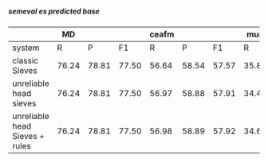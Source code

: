 ##### semeval es predicted base

|  | MD |  |  | ceafm |  |  | muc |  |  | bcub |  |  | blanc |  |  | conll | | |
| --- | --- | --- | --- | --- | --- | --- | --- | --- | --- | --- | --- | --- | --- | --- | --- | --- | --- | --- |
| system | R | P | F1 | R | P | F1 | R | P | F1 | R | P | F1 | R | P | F1 | R | P | F1 |
| classic Sieves | 76.24 | 78.81 | 77.50 | 56.64 | 58.54 | 57.57 | 35.83 | 45.08 | 39.92 | 54.66 | 63.42 | 58.72 | 36.21 | 49.47 | 40.36 | 49.04 | 55.68 | 52.07 |
| unreliable head sieves | 76.24 | 78.81 | 77.50 | 56.97 | 58.88 | 57.91 | 34.43 | 49.00 | 40.44 | 54.41 | 66.79 | 59.97 | 36.03 | 52.71 | 40.61 | 48.60 | 58.22 | 52.77 |
| unreliable head Sieves + rules | 76.24 | 78.81 | 77.50 | 56.98 | 58.89 | 57.92 | 34.69 | 49.38 | 40.75 | 54.42 | 66.85 | 60.00 | 36.15 | 52.74 | 40.75 | 48.70 | 58.37 | 52.89 |
